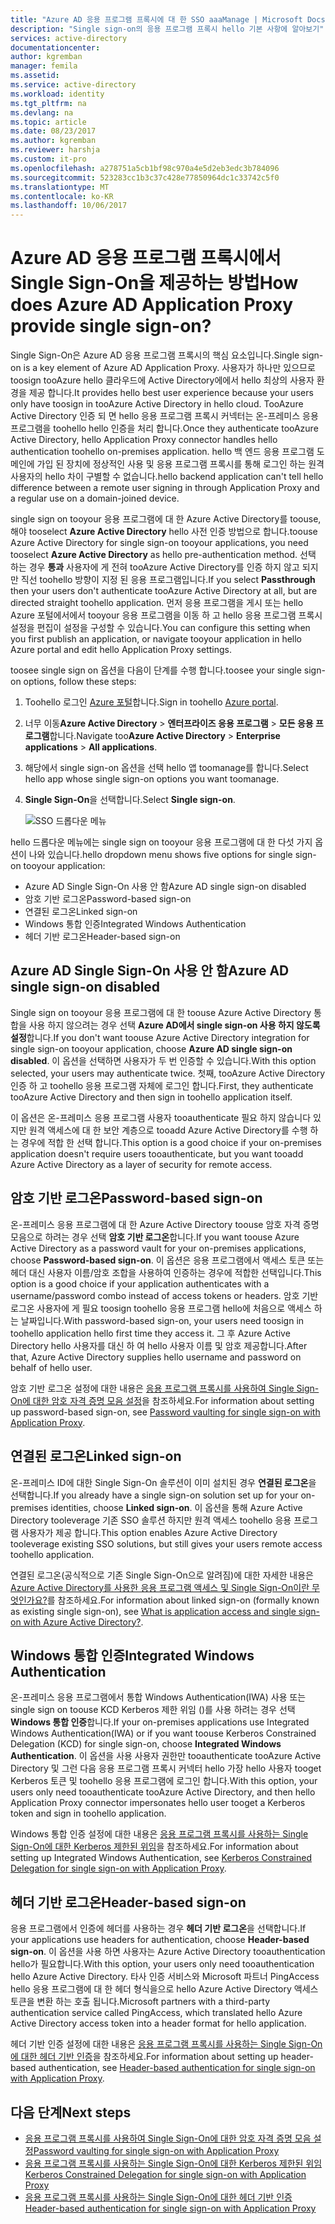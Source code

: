 ```yaml
---
title: "Azure AD 응용 프로그램 프록시에 대 한 SSO aaaManage | Microsoft Docs"
description: "Single sign-on의 응용 프로그램 프록시 hello 기본 사항에 알아보기"
services: active-directory
documentationcenter: 
author: kgremban
manager: femila
ms.assetid: 
ms.service: active-directory
ms.workload: identity
ms.tgt_pltfrm: na
ms.devlang: na
ms.topic: article
ms.date: 08/23/2017
ms.author: kgremban
ms.reviewer: harshja
ms.custom: it-pro
ms.openlocfilehash: a278751a5cb1bf98c970a4e5d2eb3edc3b784096
ms.sourcegitcommit: 523283cc1b3c37c428e77850964dc1c33742c5f0
ms.translationtype: MT
ms.contentlocale: ko-KR
ms.lasthandoff: 10/06/2017
---
```

# <a name="how-does-azure-ad-application-proxy-provide-single-sign-on"></a><span data-ttu-id="86ee2-103">Azure AD 응용 프로그램 프록시에서 Single Sign-On을 제공하는 방법</span><span class="sxs-lookup"><span data-stu-id="86ee2-103">How does Azure AD Application Proxy provide single sign-on?</span></span>

<span data-ttu-id="86ee2-104">Single Sign-On은 Azure AD 응용 프로그램 프록시의 핵심 요소입니다.</span><span class="sxs-lookup"><span data-stu-id="86ee2-104">Single sign-on is a key element of Azure AD Application Proxy.</span></span>  <span data-ttu-id="86ee2-105">사용자가 하나만 있으므로 toosign tooAzure hello 클라우드에 Active Directory에에서 hello 최상의 사용자 환경을 제공 합니다.</span><span class="sxs-lookup"><span data-stu-id="86ee2-105">It provides hello best user experience because your users only have toosign in tooAzure Active Directory in hello cloud.</span></span> <span data-ttu-id="86ee2-106">TooAzure Active Directory 인증 되 면 hello 응용 프로그램 프록시 커넥터는 온-프레미스 응용 프로그램을 toohello hello 인증을 처리 합니다.</span><span class="sxs-lookup"><span data-stu-id="86ee2-106">Once they authenticate tooAzure Active Directory, hello Application Proxy connector handles hello authentication toohello on-premises application.</span></span> <span data-ttu-id="86ee2-107">hello 백 엔드 응용 프로그램 도메인에 가입 된 장치에 정상적인 사용 및 응용 프로그램 프록시를 통해 로그인 하는 원격 사용자의 hello 차이 구별할 수 없습니다.</span><span class="sxs-lookup"><span data-stu-id="86ee2-107">hello backend application can't tell hello difference between a remote user signing in through Application Proxy and a regular use on a domain-joined device.</span></span> 

<span data-ttu-id="86ee2-108">single sign on tooyour 응용 프로그램에 대 한 Azure Active Directory를 toouse, 해야 tooselect **Azure Active Directory** hello 사전 인증 방법으로 합니다.</span><span class="sxs-lookup"><span data-stu-id="86ee2-108">toouse Azure Active Directory for single sign-on tooyour applications, you need tooselect **Azure Active Directory** as hello pre-authentication method.</span></span> <span data-ttu-id="86ee2-109">선택 하는 경우 **통과** 사용자에 게 전혀 tooAzure Active Directory를 인증 하지 않고 되지만 직선 toohello 방향이 지정 된 응용 프로그램입니다.</span><span class="sxs-lookup"><span data-stu-id="86ee2-109">If you select **Passthrough** then your users don't authenticate tooAzure Active Directory at all, but are directed straight toohello application.</span></span> <span data-ttu-id="86ee2-110">먼저 응용 프로그램을 게시 또는 hello Azure 포털에서에서 tooyour 응용 프로그램을 이동 하 고 hello 응용 프로그램 프록시 설정을 편집이 설정을 구성할 수 있습니다.</span><span class="sxs-lookup"><span data-stu-id="86ee2-110">You can configure this setting when you first publish an application, or navigate tooyour application in hello Azure portal and edit hello Application Proxy settings.</span></span> 

<span data-ttu-id="86ee2-111">toosee single sign on 옵션을 다음이 단계를 수행 합니다.</span><span class="sxs-lookup"><span data-stu-id="86ee2-111">toosee your single sign-on options, follow these steps:</span></span>

1. <span data-ttu-id="86ee2-112">Toohello 로그인 [Azure 포털](https://portal.azure.com)합니다.</span><span class="sxs-lookup"><span data-stu-id="86ee2-112">Sign in toohello [Azure portal](https://portal.azure.com).</span></span>
2. <span data-ttu-id="86ee2-113">너무 이동**Azure Active Directory** > **엔터프라이즈 응용 프로그램** > **모든 응용 프로그램**합니다.</span><span class="sxs-lookup"><span data-stu-id="86ee2-113">Navigate too**Azure Active Directory** > **Enterprise applications** > **All applications**.</span></span>
3. <span data-ttu-id="86ee2-114">해당에서 single sign-on 옵션을 선택 hello 앱 toomanage를 합니다.</span><span class="sxs-lookup"><span data-stu-id="86ee2-114">Select hello app whose single sign-on options you want toomanage.</span></span>
4. <span data-ttu-id="86ee2-115">**Single Sign-On**을 선택합니다.</span><span class="sxs-lookup"><span data-stu-id="86ee2-115">Select **Single sign-on**.</span></span>

   ![SSO 드롭다운 메뉴](./media/application-proxy-sso-overview/single-sign-on-mode.png)

<span data-ttu-id="86ee2-117">hello 드롭다운 메뉴에는 single sign on tooyour 응용 프로그램에 대 한 다섯 가지 옵션이 나와 있습니다.</span><span class="sxs-lookup"><span data-stu-id="86ee2-117">hello dropdown menu shows five options for single sign-on tooyour application:</span></span>

* <span data-ttu-id="86ee2-118">Azure AD Single Sign-On 사용 안 함</span><span class="sxs-lookup"><span data-stu-id="86ee2-118">Azure AD single sign-on disabled</span></span>
* <span data-ttu-id="86ee2-119">암호 기반 로그온</span><span class="sxs-lookup"><span data-stu-id="86ee2-119">Password-based sign-on</span></span>
* <span data-ttu-id="86ee2-120">연결된 로그온</span><span class="sxs-lookup"><span data-stu-id="86ee2-120">Linked sign-on</span></span>
* <span data-ttu-id="86ee2-121">Windows 통합 인증</span><span class="sxs-lookup"><span data-stu-id="86ee2-121">Integrated Windows Authentication</span></span>
* <span data-ttu-id="86ee2-122">헤더 기반 로그온</span><span class="sxs-lookup"><span data-stu-id="86ee2-122">Header-based sign-on</span></span>

## <a name="azure-ad-single-sign-on-disabled"></a><span data-ttu-id="86ee2-123">Azure AD Single Sign-On 사용 안 함</span><span class="sxs-lookup"><span data-stu-id="86ee2-123">Azure AD single sign-on disabled</span></span>

<span data-ttu-id="86ee2-124">Single sign on tooyour 응용 프로그램에 대 한 toouse Azure Active Directory 통합을 사용 하지 않으려는 경우 선택 **Azure AD에서 single sign-on 사용 하지 않도록 설정**합니다.</span><span class="sxs-lookup"><span data-stu-id="86ee2-124">If you don't want toouse Azure Active Directory integration for single sign-on tooyour application, choose **Azure AD single sign-on disabled**.</span></span> <span data-ttu-id="86ee2-125">이 옵션을 선택하면 사용자가 두 번 인증할 수 있습니다.</span><span class="sxs-lookup"><span data-stu-id="86ee2-125">With this option selected, your users may authenticate twice.</span></span> <span data-ttu-id="86ee2-126">첫째, tooAzure Active Directory 인증 하 고 toohello 응용 프로그램 자체에 로그인 합니다.</span><span class="sxs-lookup"><span data-stu-id="86ee2-126">First, they authenticate tooAzure Active Directory and then sign in toohello application itself.</span></span> 

<span data-ttu-id="86ee2-127">이 옵션은 온-프레미스 응용 프로그램 사용자 tooauthenticate 필요 하지 않습니다 있지만 원격 액세스에 대 한 보안 계층으로 tooadd Azure Active Directory를 수행 하는 경우에 적합 한 선택 합니다.</span><span class="sxs-lookup"><span data-stu-id="86ee2-127">This option is a good choice if your on-premises application doesn't require users tooauthenticate, but you want tooadd Azure Active Directory as a layer of security for remote access.</span></span> 

## <a name="password-based-sign-on"></a><span data-ttu-id="86ee2-128">암호 기반 로그온</span><span class="sxs-lookup"><span data-stu-id="86ee2-128">Password-based sign-on</span></span>

<span data-ttu-id="86ee2-129">온-프레미스 응용 프로그램에 대 한 Azure Active Directory toouse 암호 자격 증명 모음으로 하려는 경우 선택 **암호 기반 로그온**합니다.</span><span class="sxs-lookup"><span data-stu-id="86ee2-129">If you want toouse Azure Active Directory as a password vault for your on-premises applications, choose **Password-based sign-on**.</span></span> <span data-ttu-id="86ee2-130">이 옵션은 응용 프로그램에서 액세스 토큰 또는 헤더 대신 사용자 이름/암호 조합을 사용하여 인증하는 경우에 적합한 선택입니다.</span><span class="sxs-lookup"><span data-stu-id="86ee2-130">This option is a good choice if your application authenticates with a username/password combo instead of access tokens or headers.</span></span> <span data-ttu-id="86ee2-131">암호 기반 로그온 사용자에 게 필요 toosign toohello 응용 프로그램 hello에 처음으로 액세스 하는 날짜입니다.</span><span class="sxs-lookup"><span data-stu-id="86ee2-131">With password-based sign-on, your users need toosign in toohello application hello first time they access it.</span></span> <span data-ttu-id="86ee2-132">그 후 Azure Active Directory hello 사용자를 대신 하 여 hello 사용자 이름 및 암호 제공합니다.</span><span class="sxs-lookup"><span data-stu-id="86ee2-132">After that, Azure Active Directory supplies hello username and password on behalf of hello user.</span></span> 

<span data-ttu-id="86ee2-133">암호 기반 로그온 설정에 대한 내용은 [응용 프로그램 프록시를 사용하여 Single Sign-On에 대한 암호 자격 증명 모음 설정](application-proxy-sso-azure-portal.md)을 참조하세요.</span><span class="sxs-lookup"><span data-stu-id="86ee2-133">For information about setting up password-based sign-on, see [Password vaulting for single sign-on with Application Proxy](application-proxy-sso-azure-portal.md).</span></span>

## <a name="linked-sign-on"></a><span data-ttu-id="86ee2-134">연결된 로그온</span><span class="sxs-lookup"><span data-stu-id="86ee2-134">Linked sign-on</span></span>

<span data-ttu-id="86ee2-135">온-프레미스 ID에 대한 Single Sign-On 솔루션이 이미 설치된 경우 **연결된 로그온**을 선택합니다.</span><span class="sxs-lookup"><span data-stu-id="86ee2-135">If you already have a single sign-on solution set up for your on-premises identities, choose **Linked sign-on**.</span></span> <span data-ttu-id="86ee2-136">이 옵션을 통해 Azure Active Directory tooleverage 기존 SSO 솔루션 하지만 원격 액세스 toohello 응용 프로그램 사용자가 제공 합니다.</span><span class="sxs-lookup"><span data-stu-id="86ee2-136">This option enables Azure Active Directory tooleverage existing SSO solutions, but still gives your users remote access toohello application.</span></span> 

<span data-ttu-id="86ee2-137">연결된 로그온(공식적으로 기존 Single Sign-On으로 알려짐)에 대한 자세한 내용은 [Azure Active Directory를 사용한 응용 프로그램 액세스 및 Single Sign-On이란 무엇인가요?](active-directory-appssoaccess-whatis.md#how-does-single-sign-on-with-azure-active-directory-work)를 참조하세요.</span><span class="sxs-lookup"><span data-stu-id="86ee2-137">For information about linked sign-on (formally known as existing single sign-on), see [What is application access and single sign-on with Azure Active Directory?](active-directory-appssoaccess-whatis.md#how-does-single-sign-on-with-azure-active-directory-work).</span></span>

## <a name="integrated-windows-authentication"></a><span data-ttu-id="86ee2-138">Windows 통합 인증</span><span class="sxs-lookup"><span data-stu-id="86ee2-138">Integrated Windows Authentication</span></span>

<span data-ttu-id="86ee2-139">온-프레미스 응용 프로그램에서 통합 Windows Authentication(IWA) 사용 또는 single sign on toouse KCD Kerberos 제한 위임 ()를 사용 하려는 경우 선택 **Windows 통합 인증**합니다.</span><span class="sxs-lookup"><span data-stu-id="86ee2-139">If your on-premises applications use Integrated Windows Authentication(IWA) or if you want toouse Kerberos Constrained Delegation (KCD) for single sign-on, choose **Integrated Windows Authentication**.</span></span> <span data-ttu-id="86ee2-140">이 옵션을 사용 사용자 권한만 tooauthenticate tooAzure Active Directory 및 그런 다음 응용 프로그램 프록시 커넥터 hello 가장 hello 사용자 tooget Kerberos 토큰 및 toohello 응용 프로그램에 로그인 합니다.</span><span class="sxs-lookup"><span data-stu-id="86ee2-140">With this option, your users only need tooauthenticate tooAzure Active Directory, and then hello Application Proxy connector impersonates hello user tooget a Kerberos token and sign in toohello application.</span></span> 

<span data-ttu-id="86ee2-141">Windows 통합 인증 설정에 대한 내용은 [응용 프로그램 프록시를 사용하는 Single Sign-On에 대한 Kerberos 제한된 위임](active-directory-application-proxy-sso-using-kcd.md)을 참조하세요.</span><span class="sxs-lookup"><span data-stu-id="86ee2-141">For information about setting up Integrated Windows Authentication, see [Kerberos Constrained Delegation for single sign-on with Application Proxy](active-directory-application-proxy-sso-using-kcd.md).</span></span>

## <a name="header-based-sign-on"></a><span data-ttu-id="86ee2-142">헤더 기반 로그온</span><span class="sxs-lookup"><span data-stu-id="86ee2-142">Header-based sign-on</span></span> 

<span data-ttu-id="86ee2-143">응용 프로그램에서 인증에 헤더를 사용하는 경우 **헤더 기반 로그온**을 선택합니다.</span><span class="sxs-lookup"><span data-stu-id="86ee2-143">If your applications use headers for authentication, choose **Header-based sign-on**.</span></span> <span data-ttu-id="86ee2-144">이 옵션을 사용 하면 사용자는 Azure Active Directory tooauthentication hello가 필요합니다.</span><span class="sxs-lookup"><span data-stu-id="86ee2-144">With this option, your users only need tooauthentication hello Azure Active Directory.</span></span> <span data-ttu-id="86ee2-145">타사 인증 서비스와 Microsoft 파트너 PingAccess hello 응용 프로그램에 대 한 헤더 형식을으로 hello Azure Active Directory 액세스 토큰을 변환 하는 호출 됩니다.</span><span class="sxs-lookup"><span data-stu-id="86ee2-145">Microsoft partners with a third-party authentication service called PingAccess, which translated hello Azure Active Directory access token into a header format for hello application.</span></span> 

<span data-ttu-id="86ee2-146">헤더 기반 인증 설정에 대한 내용은 [응용 프로그램 프록시를 사용하는 Single Sign-On에 대한 헤더 기반 인증](application-proxy-ping-access.md)을 참조하세요.</span><span class="sxs-lookup"><span data-stu-id="86ee2-146">For information about setting up header-based authentication, see [Header-based authentication for single sign-on with Application Proxy](application-proxy-ping-access.md).</span></span>

## <a name="next-steps"></a><span data-ttu-id="86ee2-147">다음 단계</span><span class="sxs-lookup"><span data-stu-id="86ee2-147">Next steps</span></span>

- [<span data-ttu-id="86ee2-148">응용 프로그램 프록시를 사용하여 Single Sign-On에 대한 암호 자격 증명 모음 설정</span><span class="sxs-lookup"><span data-stu-id="86ee2-148">Password vaulting for single sign-on with Application Proxy</span></span>](application-proxy-sso-azure-portal.md)
- [<span data-ttu-id="86ee2-149">응용 프로그램 프록시를 사용하는 Single Sign-On에 대한 Kerberos 제한된 위임</span><span class="sxs-lookup"><span data-stu-id="86ee2-149">Kerberos Constrained Delegation for single sign-on with Application Proxy</span></span>](active-directory-application-proxy-sso-using-kcd.md)
- [<span data-ttu-id="86ee2-150">응용 프로그램 프록시를 사용하는 Single Sign-On에 대한 헤더 기반 인증</span><span class="sxs-lookup"><span data-stu-id="86ee2-150">Header-based authentication for single sign-on with Application Proxy</span></span>](application-proxy-ping-access.md) 
